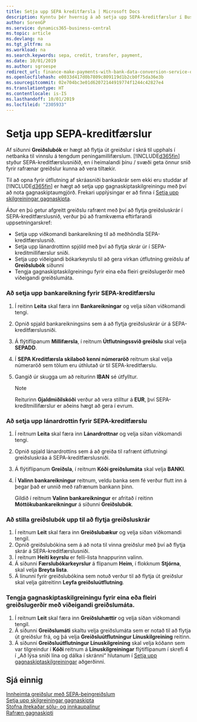 ```yaml
---
title: Setja upp SEPA kreditfærsla | Microsoft Docs
description: Kynntu þér hvernig á að setja upp SEPA-kreditfærslur í Business Central.
author: SorenGP
ms.service: dynamics365-business-central
ms.topic: article
ms.devlang: na
ms.tgt_pltfrm: na
ms.workload: na
ms.search.keywords: sepa, credit, transfer, payment,
ms.date: 10/01/2019
ms.author: sgroespe
redirect_url: finance-make-payments-with-bank-data-conversion-service-or-sepa-credit-transfer
ms.openlocfilehash: e0033d417d0b7809c809119d1b2cb0f75da36e3b
ms.sourcegitcommit: 02e704bc3e01d62072144919774f1244c42827e4
ms.translationtype: HT
ms.contentlocale: is-IS
ms.lasthandoff: 10/01/2019
ms.locfileid: "2305933"
---
```

# <a name="set-up-sepa-credit-transfer"></a>Setja upp SEPA-kreditfærslur
Af síðunni **Greiðslubók** er hægt að flytja út greiðslur í skrá til upphals í netbanka til vinnslu á tengdum peningamillifærslum. [!INCLUDE[d365fin](includes/d365fin_md.md)] styður SEPA-kreditfærslusniðið, en í heimalandi þínu / svæði geta önnur snið fyrir rafrænar greiðslur kunna að vera tiltækir.  

Til að opna fyrir útflutning af skráasniði bankaskrár sem ekki eru studdar af [!INCLUDE[d365fin](includes/d365fin_md.md)] er hægt að setja upp gagnaskiptaskilgreiningu með því að nota gagnaskiptaumgjörð. Frekari upplýsingar er að finna í [Setja upp skilgreiningar gagnaskipta](across-how-to-set-up-data-exchange-definitions.md).  

Áður en þú getur afgreitt greiðslu rafrænt með því að flytja greiðsluskrár í SEPA-kreditfærslusnið, verður þú að framkvæma eftirfarandi uppsetningarskref:  

* Setja upp viðkomandi bankareikning til að meðhöndla SEPA-kreditfærslusnið.  
* Setja upp lánardrottinn spjöld með því að flytja skrár úr í SEPA-kreditmillifærslur sniði.  
* Setja upp viðeigandi bókarkeyrslu til að gera virkan útflutning greiðslu af **Greiðslubók** síðunni  
* Tengja gagnaskiptaskilgreiningu fyrir eina eða fleiri greiðslugerðir með viðeigandi greiðslumáta.  

### <a name="to-set-up-a-bank-account-for-sepa-credit-transfer"></a>Að setja upp bankareikning fyrir SEPA-kreditfærslu  
1. Í reitinn **Leita** skal færa inn **Bankareikningar** og velja síðan viðkomandi tengi.  
2. Opnið spjald bankareikningsins sem á að flytja greiðsluskrár úr á SEPA-kreditfærslusniði.  
3. Á flýtiflipanum **Millifærsla**, í reitnum **Útflutningssvið greiðslu** skal velja **SEPADD**.  
4. Í **SEPA Kreditfærsla skilaboð kenni númeraröð** reitnum skal velja númeraröð sem tölum eru úthlutað úr til SEPA-kreditfærslu.  
5. Gangið úr skugga um að reiturinn **IBAN** sé útfylltur.  

    > [!NOTE]  
    >  Reiturinn **Gjaldmiðilskóði** verður að vera stilltur á **EUR**, því SEPA-kreditmillifærslur er aðeins hægt að gera í evrum.  

### <a name="to-set-up-a-vendor-card-for-sepa-credit-transfer"></a>Að setja upp lánardrottin fyrir SEPA-kreditfærslu  
1. Í reitnum **Leita** skal færa inn **Lánardrottnar** og velja síðan viðkomandi tengi.  
2. Opnið spjald lánardrottins sem á að greiða til rafrænt útflutningi greiðsluskráa á SEPA-kreditfærslusniði.  
3. Á flýtiflipanum **Greiðsla**, í reitnum **Kóði greiðslumáta** skal velja **BANKI**.  
4. Í **Valinn bankareikningur** reitnum, veldu banka sem fé verður flutt inn á þegar það er unnið með rafrænum bankann þinn.  

     Gildið í reitnum **Valinn bankareikningur** er afritað í reitinn **Móttökubankareikningur** á síðunni **Greiðslubók**.  

### <a name="to-set-the-payment-journal-up-to-export-payment-files"></a>Að stilla greiðslubók upp til að flytja greiðsluskrár  
1. Í reitnum **Leit** skal færa inn **Greiðslubækur** og velja síðan viðkomandi tengil.  
2. Opnið greiðslubókina sem á að nota til vinna greiðslur með því að flytja skrár á SEPA-kreditfærslusniði.  
3. Í reitnum **Heiti keyrslu** er felli\-lista hnappurinn valinn.  
4. Á síðunni **Færslubókarkeyrslur** á flipanum **Heim**, í flokknum **Stjórna**, skal velja **Breyta lista**.  
5. Á línunni fyrir greiðslubókina sem notuð verður til að flytja út greiðslur skal velja gátreitinn **Leyfa greiðsluútflutning**.  

### <a name="to-connect-the-data-exchange-definition-for-one-or-more-payment-types-with-the-relevant-payment-method-or-methods"></a>Tengja gagnaskiptaskilgreiningu fyrir eina eða fleiri greiðslugerðir með viðeigandi greiðslumáta.  
1. Í reitnum **Leit** skal færa inn **Greiðsluhættir** og velja síðan viðkomandi tengil.  
2. Á síðunni **Greiðslumáti** skaltu velja greiðslumáta sem er notað til að flytja út greiðslur frá, og þá velja **Greiðsluútflutningur Línuskilgreining** reitinn.  
3. Á síðunni **Greiðsluútflutningur Línuskilgreining** skal velja kóðann sem var tilgreindur í **Kóði** reitnum á **Línuskilgreiningar** flýtiflipanum í skrefi 4 í „Að lýsa sniði lína og dálka í skránni“ hlutanum í [Setja upp gagnaskiptaskilgreiningar](across-how-to-set-up-data-exchange-definitions.md) aðgerðinni.  

## <a name="see-also"></a>Sjá einnig  
[Innheimta greiðslur með SEPA-beingreiðslum](finance-collect-payments-with-sepa-direct-debit.md)  
[Setja upp skilgreiningar gagnaskipta](across-how-to-set-up-data-exchange-definitions.md)  
[Stofna ítrekaðar sölu- og innkaupalínur](sales-how-work-standard-lines.md)  
[Rafræn gagnaskipti](across-data-exchange.md)  
